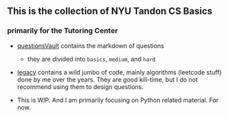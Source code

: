 ## This is the collection of NYU Tandon CS Basics
### primarily for the Tutoring Center

- [questionsVault](./questionsVault) contains the markdown of questions
  - they are divided into ``basics``, ``medium``, and ``hard``

- [legacy](./legacy) contains a wild jumbo of code, mainly algorithms (leetcode stuff) done by me
over the years. They are good kill-time, but I do not recommend using them to 
design questions.
- This is WIP. And I am primarily focusing on Python related material. For now.